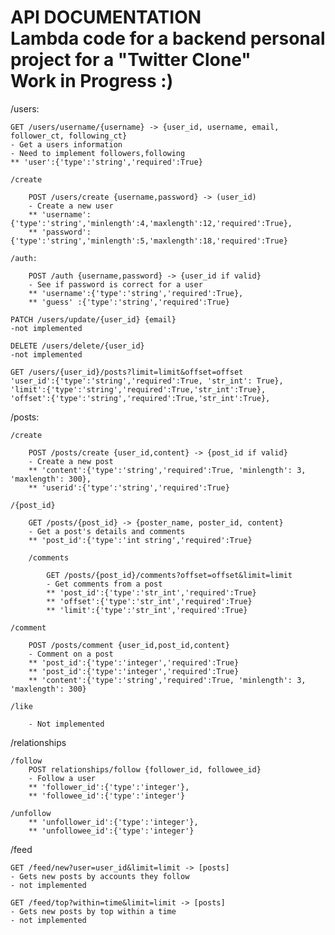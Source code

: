 API DOCUMENTATION <br>
Lambda code for a backend personal project for a "Twitter Clone" <br>
Work in Progress :)
=================

/users:

    GET /users/username/{username} -> {user_id, username, email, follower_ct, following_ct}
    - Get a users information
    - Need to implement followers,following
    ** 'user':{'type':'string','required':True}
    
    /create

        POST /users/create {username,password} -> (user_id)
        - Create a new user
        ** 'username':{'type':'string','minlength':4,'maxlength':12,'required':True},
        ** 'password':{'type':'string','minlength':5,'maxlength':18,'required':True}

    /auth:

        POST /auth {username,password} -> {user_id if valid}
        - See if password is correct for a user
        ** 'username':{'type':'string','required':True}, 
        ** 'guess' :{'type':'string','required':True}
    
    PATCH /users/update/{user_id} {email}
    -not implemented 

    DELETE /users/delete/{user_id}
    -not implemented

    GET /users/{user_id}/posts?limit=limit&offset=offset
    'user_id':{'type':'string','required':True, 'str_int': True},
    'limit':{'type':'string','required':True,'str_int':True},
    'offset':{'type':'string','required':True,'str_int':True},
/posts:

    /create 

        POST /posts/create {user_id,content} -> {post_id if valid}
        - Create a new post
        ** 'content':{'type':'string','required':True, 'minlength': 3, 'maxlength': 300},
        ** 'userid':{'type':'string','required':True}

    /{post_id}
        
        GET /posts/{post_id} -> {poster_name, poster_id, content}
        - Get a post's details and comments
        ** 'post_id':{'type':'int string','required':True}

        /comments

            GET /posts/{post_id}/comments?offset=offset&limit=limit
            - Get comments from a post
            ** 'post_id':{'type':'str_int','required':True}
            ** 'offset':{'type':'str_int','required':True}
            ** 'limit':{'type':'str_int','required':True}

    /comment

        POST /posts/comment {user_id,post_id,content}
        - Comment on a post
        ** 'post_id':{'type':'integer','required':True}
        ** 'post_id':{'type':'integer','required':True}
        ** 'content':{'type':'string','required':True, 'minlength': 3, 'maxlength': 300}
    
    /like

        - Not implemented

/relationships

    /follow
        POST relationships/follow {follower_id, followee_id}
        - Follow a user
        ** 'follower_id':{'type':'integer'},
        ** 'followee_id':{'type':'integer'}

    /unfollow
        ** 'unfollower_id':{'type':'integer'},
        ** 'unfollowee_id':{'type':'integer'}


/feed

    GET /feed/new?user=user_id&limit=limit -> [posts]
    - Gets new posts by accounts they follow
    - not implemented

    GET /feed/top?within=time&limit=limit -> [posts]
    - Gets new posts by top within a time
    - not implemented
    

